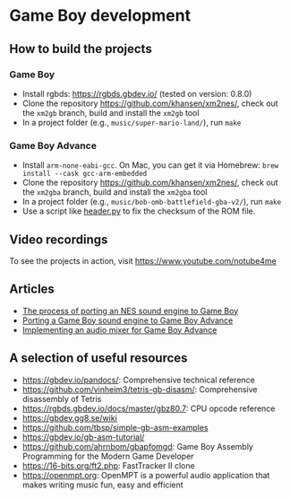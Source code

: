 # Game Boy development

## How to build the projects

### Game Boy

- Install rgbds: https://rgbds.gbdev.io/ (tested on version: 0.8.0)
- Clone the repository https://github.com/khansen/xm2nes/, check out the `xm2gb` branch, build and install the `xm2gb` tool
- In a project folder (e.g., `music/super-mario-land/`), run `make`

### Game Boy Advance

- Install `arm-none-eabi-gcc`. On Mac, you can get it via Homebrew: `brew install --cask gcc-arm-embedded`
- Clone the repository https://github.com/khansen/xm2nes/, check out the `xm2gba` branch, build and install the `xm2gba` tool
- In a project folder (e.g., `music/bob-omb-battlefield-gba-v2/`), run `make`
- Use a script like [header.py](https://github.com/Ankeraout/minimal-gba-project/blob/master/header.py) to fix the
  checksum of the ROM file.

## Video recordings

To see the projects in action, visit https://www.youtube.com/notube4me

## Articles

- [The process of porting an NES sound engine to Game Boy](https://github.com/khansen/gbdev/blob/master/articles/porting-nes-sound-engine/index.md)
- [Porting a Game Boy sound engine to Game Boy Advance](https://github.com/khansen/gbdev/blob/master/articles/porting-gameboy-sound-engine/index.md)
- [Implementing an audio mixer for Game Boy Advance](https://github.com/khansen/gbdev/blob/master/articles/implementing-gba-sound-mixer/index.md)

## A selection of useful resources

- https://gbdev.io/pandocs/: Comprehensive technical reference
- https://github.com/vinheim3/tetris-gb-disasm/: Comprehensive disassembly of Tetris
- https://rgbds.gbdev.io/docs/master/gbz80.7: CPU opcode reference
- https://gbdev.gg8.se/wiki
- https://github.com/tbsp/simple-gb-asm-examples
- https://gbdev.io/gb-asm-tutorial/
- https://github.com/ahrnbom/gbapfomgd: Game Boy Assembly Programming for the Modern Game Developer
- https://16-bits.org/ft2.php: FastTracker II clone
- https://openmpt.org: OpenMPT is a powerful audio application that makes writing music fun, easy and efficient

